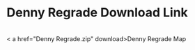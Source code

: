 <html>
<h1>Denny Regrade Download Link</h1>
<br>
< a href="Denny Regrade.zip" download>Denny Regrade Map</a>
</html>
